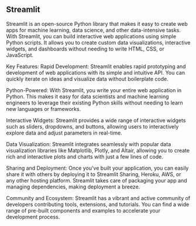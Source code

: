 ## Streamlit
Streamlit is an open-source Python library that makes it easy to create web apps for machine learning, data science, and other data-intensive tasks. With Streamlit, you can build interactive web applications using simple Python scripts. It allows you to create custom data visualizations, interactive widgets, and dashboards without needing to write HTML, CSS, or JavaScript.

Key Features:
Rapid Development: Streamlit enables rapid prototyping and development of web applications with its simple and intuitive API. You can quickly iterate on ideas and visualize data without boilerplate code.

Python-Powered: With Streamlit, you write your entire web application in Python. This makes it easy for data scientists and machine learning engineers to leverage their existing Python skills without needing to learn new languages or frameworks.

Interactive Widgets: Streamlit provides a wide range of interactive widgets such as sliders, dropdowns, and buttons, allowing users to interactively explore data and adjust parameters in real-time.

Data Visualization: Streamlit integrates seamlessly with popular data visualization libraries like Matplotlib, Plotly, and Altair, allowing you to create rich and interactive plots and charts with just a few lines of code.

Sharing and Deployment: Once you've built your application, you can easily share it with others by deploying it to Streamlit Sharing, Heroku, AWS, or any other hosting platform. Streamlit takes care of packaging your app and managing dependencies, making deployment a breeze.

Community and Ecosystem: Streamlit has a vibrant and active community of developers contributing tools, extensions, and tutorials. You can find a wide range of pre-built components and examples to accelerate your development process.
